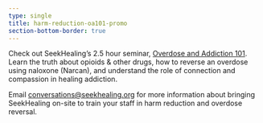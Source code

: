 ```yaml
---
type: single
title: harm-reduction-oa101-promo
section-bottom-border: true
---
```


Check out SeekHealing’s 2.5 hour seminar, [Overdose and Addiction 101](/oa101/). Learn the truth about opioids & other drugs, how to reverse an overdose using naloxone (Narcan), and understand the role of connection and compassion in healing addiction.

Email <conversations@seekhealing.org> for more information about bringing SeekHealing on-site to train your staff in harm reduction and overdose reversal.

